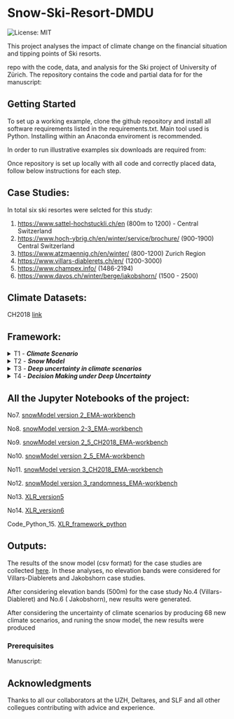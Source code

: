 # Snow-Ski-Resort-DMDU
![License: MIT](https://img.shields.io/badge/License-MIT-yellow.svg)

This project analyses the impact of climate change on the financial situation and tipping points of Ski resorts.

repo with the code, data, and analysis for the Ski project of University of Zürich.
The repository contains the code and partial data for for the manuscript: 

## Getting Started
To set up a working example, clone the github repository and install all software requirements listed in the requirements.txt. Main tool used is Python. Installing within an Anaconda enviroment is recommended.

In order to run illustrative examples six downloads are required from:


Once repository is set up locally with all code and correctly placed data, follow below instructions for each step.

## Case Studies:
In total six ski resortes were selcted for this study:

1. https://www.sattel-hochstuckli.ch/en  (800m to 1200) - Central Switzerland
2. https://www.hoch-ybrig.ch/en/winter/service/brochure/  (900-1900) Central Switzerland
3. https://www.atzmaennig.ch/en/winter/  (800-1200) Zurich Region
4. https://www.villars-diablerets.ch/en/ (1200-3000)
5. https://www.champex.info/ (1486-2194)
6. https://www.davos.ch/winter/berge/jakobshorn/ (1500 - 2500)


## Climate Datasets:
CH2018 [link](https://www.nccs.admin.ch/nccs/en/home/the-nccs/priority-themes/ch2018-climate-scenarios.html)


## Framework:
<details>
<summary>T1 - <i><b>Climate Scenario</b></i></summary>

### Topics
`CH2018`

In this task, the data of located climate grids inside each Ski resorts are extracted from CH2018 datasets. 

###  Literature
CH2018 "Switzerland CH2018 climate scenarios" [here](https://www.nccs.admin.ch/nccs/en/home/the-nccs/priority-themes/ch2018-climate-scenarios.html)
</details>


<details>
<summary>T2 - <i><b>Snow Model</b></i></summary>

### Topics
`Snow model` `Ablation` `Accumulation` 

In this task, a modular grid-based snow model was developed. The current model consists of Ablation, and Accumulation modules, with the possibility of adding new modules in the future. The main 

###  Literature
Marty (2017) "How much can we save? Impact of different emission scenarios on future snow cover in the Alps" [link](https://www.the-cryosphere.net/11/517/2017/)

Farinotti (2012) "Runoff evolution in the Swiss Alps: projections for selected high-alpine catchments based on ENSEMBLES scenarios" [link](https://onlinelibrary.wiley.com/doi/abs/10.1002/hyp.8276)

Huss (2008a) "Determination of the seasonal mass balance of four Alpine glaciers since 1865" [link](https://agupubs.onlinelibrary.wiley.com/doi/full/10.1029/2007JF000803)

Huss (2008b) "Modelling runoff from highly glacierized alpine drainage basins in a changing climate" [link](https://onlinelibrary.wiley.com/doi/10.1002/hyp.7055)

Hock (2005)"Glacier melt: a review of processes and their modelling" [link](https://journals.sagepub.com/doi/10.1191/0309133305pp453ra)


###  Notebooks 
No1. [snowModel version 2](snowmodel_py/snow_model_v2.ipynb)
</details>

<details>
<summary>T3 - <i><b>Deep uncertainty in climate scenarios</b></i></summary>

### Topics
`Deep Uncertainy`

In this task a paython code was developed to produce new climate scenarios based on CH2018 dataset

###  Literature
van Ginkel et al (2020), "Climate change induced socio-economic tipping points" [link](https://iopscience.iop.org/article/10.1088/1748-9326/ab6395)

Kwakkel (2017), "The Exploratory Modeling Workbench: An open source toolkit for exploratory modeling, scenario discovery, and (multi-objective) robust decision making"  [link](https://www.sciencedirect.com/science/article/pii/S1364815217301251)

Damm et al (2014), "Does artificial snow production pay under future climate conditions?"[link](https://www.sciencedirect.com/science/article/abs/pii/S0261517714000107?via%3Dihub)

</details>

<details>
<summary>T4 - <i><b>Decision Making under Deep Uncertainty</b></i></summary>

### Topics
`Deep Uncertainy` `Decision Making`

In this task, a python code will be developed to connect our existing notebooks (No.1, No.4) to the Exploratory Modelling and Analysis (EMA) Workbench [here](https://emaworkbench.readthedocs.io/en/latest/)

###  Literature
van Ginkel et al (2020), "Climate change induced socio-economic tipping points" [link](https://iopscience.iop.org/article/10.1088/1748-9326/ab6395)

Kwakkel (2017), "The Exploratory Modeling Workbench: An open source toolkit for exploratory modeling, scenario discovery, and (multi-objective) robust decision making"  [link](https://www.sciencedirect.com/science/article/pii/S1364815217301251)

Damm et al (2014), "Does artificial snow production pay under future climate conditions?"[link](https://www.sciencedirect.com/science/article/abs/pii/S0261517714000107?via%3Dihub)

###  Notebooks
No7. [snowModel version 2_EMA-workbench](snowmodel_py/snow_model_v2_ema_workbench.ipynb)

No8. [snowModel version 2-3_EMA-workbench](snowmodel_py/snow_model_v2-3_ema_workbench.ipynb)

No9. [snowModel version 2_5_CH2018_EMA-workbench](snowmodel_py/snow_model_vcloned_v2_5_ch2018_v1_ema_workbench.ipynb)

No10. [snowModel version 2_5_eandomness_EMA-workbench](snowmodel_py/snow_model_vcloned_v2_5_v1_ema_workbench.ipynb)

No11. [snowModel version 3_CH2018_EMA-workbench](snowmodel_py/snow_model_vcloned_v3_ch2018_ema_workbench.ipynb)

No12. [snowModel version 3_randomness_EMA-workbench](snowmodel_py/snow_model_vcloned_v3_randomness_ema_workbench.ipynb)

No13. [XLR_version5](ema_/XLR_v5_randomness.ipynb)

No14. [XLR_version6](snow_model_vcloned_v6_randomness_case3_Hoch_Ybrigh.ipynb)

Code_Python_15. [XLR_framework_python](XLR_Framework.py)

</details>

## All the Jupyter Notebooks of the project:

No7. [snowModel version 2_EMA-workbench](snowmodel_py/snow_model_v2_ema_workbench.ipynb)

No8. [snowModel version 2-3_EMA-workbench](snowmodel_py/snow_model_v2-3_ema_workbench.ipynb)

No9. [snowModel version 2_5_CH2018_EMA-workbench](snowmodel_py/snow_model_vcloned_v2_5_ch2018_v1_ema_workbench.ipynb)

No10. [snowModel version 2_5_EMA-workbench](snowmodel_py/snow_model_vcloned_v2_5_v1_ema_workbench.ipynb)

No11. [snowModel version 3_CH2018_EMA-workbench](snowmodel_py/snow_model_vcloned_v3_ch2018_ema_workbench.ipynb)

No12. [snowModel version 3_randomness_EMA-workbench](snowmodel_py/snow_model_vcloned_v3_randomness_ema_workbench.ipynb)

No13. [XLR_version5](ema_/XLR_v5_randomness.ipynb)

No14. [XLR_version6](snow_model_vcloned_v6_randomness_case3_Hoch_Ybrigh.ipynb)

Code_Python_15. [XLR_framework_python](XLR_Framework.py)


## Outputs:
The results of the snow model (csv format) for the case studies are collected [here](Outputs_Results). In these analyses, no elevation bands were considered for Villars-Diablerets and Jakobshorn case studies. 

After considering elevation bands (500m) for the case study No.4 (Villars-Diableret) and No.6 ( Jakobshorn), new results were generated.

After considering the uncertainty of climate scenarios by producing 68 new climate scenarios, and runing the snow model, the new results were produced


### Prerequisites

Manuscript:

## Acknowledgments

Thanks to all our collaborators at the UZH, Deltares, and SLF and all other collegues contributing with advice and experience. 

